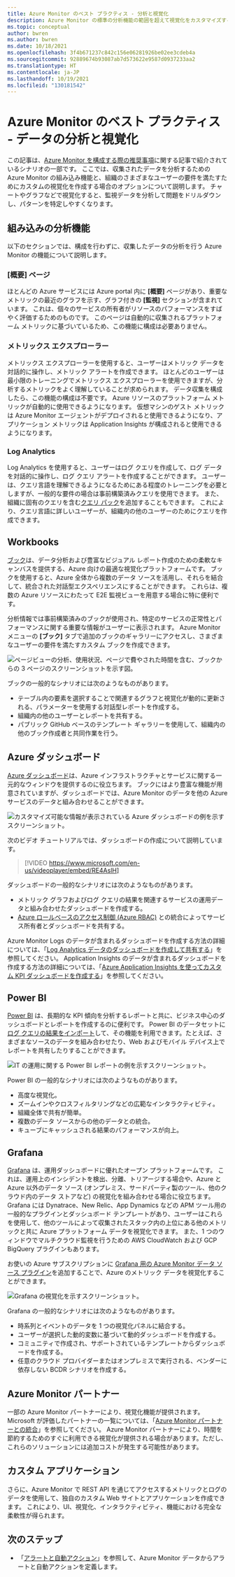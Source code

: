 ```yaml
---
title: Azure Monitor のベスト プラクティス - 分析と視覚化
description: Azure Monitor の標準の分析機能の範囲を超えて視覚化をカスタマイズするためのガイダンスと推奨事項。
ms.topic: conceptual
author: bwren
ms.author: bwren
ms.date: 10/18/2021
ms.openlocfilehash: 3f4b671237c842c156e06281926be02ee3cdeb4a
ms.sourcegitcommit: 92889674b93087ab7d573622e9587d0937233aa2
ms.translationtype: HT
ms.contentlocale: ja-JP
ms.lasthandoff: 10/19/2021
ms.locfileid: "130181542"
---
```

# <a name="azure-monitor-best-practices---analyze-and-visualize-data"></a>Azure Monitor のベスト プラクティス - データの分析と視覚化
この記事は、[Azure Monitor を構成する際の推奨事項](best-practices.md)に関する記事で紹介されているシナリオの一部です。 ここでは、収集されたデータを分析するための Azure Monitor の組み込み機能と、組織のさまざまなユーザーの要件を満たすためにカスタムの視覚化を作成する場合のオプションについて説明します。 チャートやグラフなどで視覚化すると、監視データを分析して問題をドリルダウンし、パターンを特定しやすくなります。


## <a name="builtin-analysis-features"></a>組み込みの分析機能
以下のセクションでは、構成を行わずに、収集したデータの分析を行う Azure Monitor の機能について説明します。
### <a name="overview-page"></a>[概要] ページ
ほとんどの Azure サービスには Azure portal 内に **[概要]** ページがあり、重要なメトリックの最近のグラフを示す、グラフ付きの **[監視]** セクションが含まれています。 これは、個々のサービスの所有者がリソースのパフォーマンスをすばやく評価するためのものです。 このページは自動的に収集されるプラットフォーム メトリックに基づいているため、この機能に構成は必要ありません。

### <a name="metrics-explorer"></a>メトリックス エクスプローラー
メトリックス エクスプローラーを使用すると、ユーザーはメトリック データを対話的に操作し、メトリック アラートを作成できます。 ほとんどのユーザーは最小限のトレーニングでメトリックス エクスプローラーを使用できますが、分析するメトリックをよく理解していることが求められます。 データ収集を構成したら、この機能の構成は不要です。 Azure リソースのプラットフォーム メトリックが自動的に使用できるようになります。 仮想マシンのゲスト メトリックは Azure Monitor エージェントがデプロイされると使用できるようになり、アプリケーション メトリックは Application Insights が構成されると使用できるようになります。


### <a name="log-analytics"></a>Log Analytics
Log Analytics を使用すると、ユーザーはログ クエリを作成して、ログ データを対話的に操作し、ログ クエリ アラートを作成することができます。 ユーザーは、クエリ言語を理解できるようになるためにある程度のトレーニングを必要としますが、一般的な要件の場合は事前構築済みクエリを使用できます。 また、組織に固有のクエリを含む[クエリ パック](logs/query-packs.md)を追加することもできます。 これにより、クエリ言語に詳しいユーザーが、組織内の他のユーザーのためにクエリを作成できます。


## <a name="workbooks"></a>Workbooks
[ブック](./visualize/workbooks-overview.md)は、データ分析および豊富なビジュアル レポート作成のための柔軟なキャンバスを提供する、Azure 向けの最適な視覚化プラットフォームです。 ブックを使用すると、Azure 全体から複数のデータ ソースを活用し、それらを結合して、統合された対話型エクスペリエンスにすることができます。 これらは、複数の Azure リソースにわたって E2E 監視ビューを用意する場合に特に便利です。

分析情報では事前構築済みのブックが使用され、特定のサービスの正常性とパフォーマンスに関する重要な情報がユーザーに表示されます。 Azure Monitor メニューの **[ブック]** タブで追加のブックのギャラリーにアクセスし、さまざまなユーザーの要件を満たすカスタム ブックを作成できます。

![ページビューの分析、使用状況、ページで費やされた時間を含む、ブックからの 3 ページのスクリーンショットを示す図。](media/visualizations/workbook.png)

ブックの一般的なシナリオには次のようなものがあります。

- テーブル内の要素を選択することで関連するグラフと視覚化が動的に更新される、パラメーターを使用する対話型レポートを作成する。
- 組織内の他のユーザーとレポートを共有する。
- パブリック GitHub ベースのテンプレート ギャラリーを使用して、組織内の他のブック作成者と共同作業を行う。



## <a name="azure-dashboards"></a>Azure ダッシュボード
[Azure ダッシュボード](../azure-portal/azure-portal-dashboards.md)は、Azure インフラストラクチャとサービスに関する一元的なウィンドウを提供するのに役立ちます。 ブックにはより豊富な機能が用意されていますが、ダッシュボードでは、Azure Monitor のデータを他の Azure サービスのデータと組み合わせることができます。

![カスタマイズ可能な情報が表示されている Azure ダッシュボードの例を示すスクリーンショット。](media/visualizations/dashboard.png)

次のビデオ チュートリアルでは、ダッシュボードの作成について説明しています。

> [!VIDEO https://www.microsoft.com/en-us/videoplayer/embed/RE4AslH]

ダッシュボードの一般的なシナリオには次のようなものがあります。

- メトリック グラフおよびログ クエリの結果を関連するサービスの運用データと組み合わせたダッシュボードを作成する。
- [Azure ロールベースのアクセス制御 (Azure RBAC)](../role-based-access-control/overview.md) との統合によってサービス所有者とダッシュボードを共有する。
  

Azure Monitor Logs のデータが含まれるダッシュボードを作成する方法の詳細については、「[Log Analytics データのダッシュボードを作成して共有する](visualize/tutorial-logs-dashboards.md)」を参照してください。 Application Insights のデータが含まれるダッシュボードを作成する方法の詳細については、「[Azure Application Insights を使ってカスタム KPI ダッシュボードを作成する](app/tutorial-app-dashboards.md)」を参照してください。 



## <a name="power-bi"></a>Power BI
[Power BI](https://powerbi.microsoft.com/documentation/powerbi-service-get-started/) は、長期的な KPI 傾向を分析するレポートと共に、ビジネス中心のダッシュボードとレポートを作成するのに便利です。 Power BI のデータセットに[ログ クエリの結果をインポート](visualize/powerbi.md)して、その機能を利用できます。たとえば、さまざまなソースのデータを組み合わせたり、Web およびモバイル デバイス上でレポートを共有したりすることができます。

![IT の運用に関する Power BI レポートの例を示すスクリーンショット。](media/visualizations/power-bi.png)

Power BI の一般的なシナリオには次のようなものがあります。

- 高度な視覚化。
- ズームインやクロスフィルタリングなどの広範なインタラクティビティ。
- 組織全体で共有が簡単。
- 複数のデータ ソースからの他のデータとの統合。
- キューブにキャッシュされる結果のパフォーマンスが向上。



## <a name="grafana"></a>Grafana
[Grafana](https://grafana.com/) は、運用ダッシュボードに優れたオープン プラットフォームです。 これは、運用上のインシデントを検出、分離、トリアージする場合や、Azure と Azure 以外のデータ ソース (オンプレミス、サードパーティ製のツール、他のクラウド内のデータ ストアなど) の視覚化を組み合わせる場合に役立ちます。 Grafana には Dynatrace、New Relic、App Dynamics などの APM ツール用の一般的なプラグインとダッシュボード テンプレートがあり、ユーザーはこれらを使用して、他のツールによって収集されたスタック内の上位にある他のメトリックと共に Azure プラットフォーム データを視覚化できます。 また、1 つのウィンドウでマルチクラウド監視を行うための AWS CloudWatch および GCP BigQuery プラグインもあります。




お使いの Azure サブスクリプションに [Grafana 用の Azure Monitor データ ソース プラグイン](visualize/grafana-plugin.md)を追加することで、Azure のメトリック データを視覚化することができます。

![Grafana の視覚化を示すスクリーンショット。](media/visualizations/grafana.png)


Grafana の一般的なシナリオには次のようなものがあります。

- 時系列とイベントのデータを 1 つの視覚化パネルに結合する。
- ユーザーが選択した動的変数に基づいて動的ダッシュボードを作成する。
- コミュニティで作成され、サポートされているテンプレートからダッシュボードを作成する。
- 任意のクラウド プロバイダーまたはオンプレミスで実行される、ベンダーに依存しない BCDR シナリオを作成する。

## <a name="azure-monitor-partners"></a>Azure Monitor パートナー
一部の Azure Monitor パートナーにより、視覚化機能が提供されます。 Microsoft が評価したパートナーの一覧については、「[Azure Monitor パートナーとの統合](./partners.md)」を参照してください。 Azure Monitor パートナーにより、時間を節約するためのすぐに利用できる視覚化が提供される場合があります。ただし、これらのソリューションには追加コストが発生する可能性があります。


## <a name="custom-application"></a>カスタム アプリケーション
さらに、Azure Monitor で REST API を通じてアクセスするメトリックとログのデータを使用して、独自のカスタム Web サイトとアプリケーションを作成できます。 これにより、UI、視覚化、インタラクティビティ、機能における完全な柔軟性が得られます。


## <a name="next-steps"></a>次のステップ
- 「[アラートと自動アクション](best-practices-alerts.md)」を参照して、Azure Monitor データからアラートと自動アクションを定義します。 